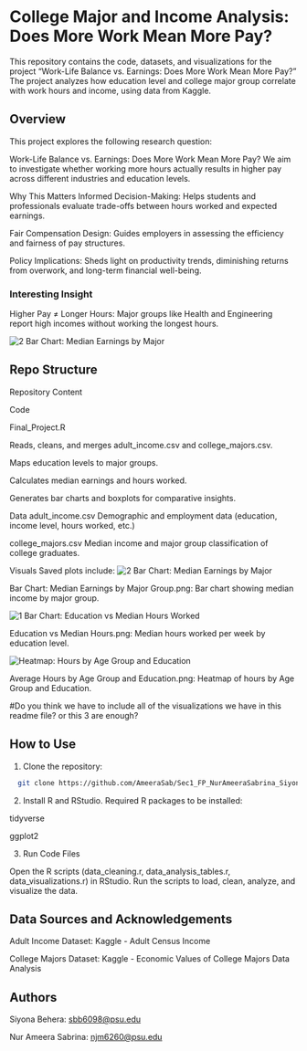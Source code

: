 # College Major and Income Analysis: Does More Work Mean More Pay?

This repository contains the code, datasets, and visualizations for the project “Work-Life Balance vs. Earnings: Does More Work Mean More Pay?” The project analyzes how education level and college major group correlate with work hours and income, using data from Kaggle.

## Overview

This project explores the following research question:

Work-Life Balance vs. Earnings: Does More Work Mean More Pay?
We aim to investigate whether working more hours actually results in higher pay across different industries and education levels.

Why This Matters
Informed Decision-Making: Helps students and professionals evaluate trade-offs between hours worked and expected earnings.

Fair Compensation Design: Guides employers in assessing the efficiency and fairness of pay structures.

Policy Implications: Sheds light on productivity trends, diminishing returns from overwork, and long-term financial well-being.


### Interesting Insight

Higher Pay ≠ Longer Hours: Major groups like Health and Engineering report high incomes without working the longest hours. 

![2  Bar Chart: Median Earnings by Major](https://github.com/user-attachments/assets/1f773823-a215-4b45-89df-3361f9219f40)



## Repo Structure
 
Repository Content

Code

Final_Project.R

Reads, cleans, and merges adult_income.csv and college_majors.csv.

Maps education levels to major groups.

Calculates median earnings and hours worked.

Generates bar charts and boxplots for comparative insights.

Data
adult_income.csv
Demographic and employment data (education, income level, hours worked, etc.)

college_majors.csv
Median income and major group classification of college graduates.

Visuals
Saved plots include:
![2  Bar Chart: Median Earnings by Major](https://github.com/user-attachments/assets/480ff7b5-9aaa-41d0-9f7c-8bd07a1c072b)

Bar Chart: Median Earnings by Major Group.png: Bar chart showing median income by major group.


![1  Bar Chart: Education vs Median Hours Worked](https://github.com/user-attachments/assets/4647ceb3-b362-46d0-b340-5e7b102becaa)

Education vs Median Hours.png: Median hours worked per week by education level.


![Heatmap: Hours by Age Group and Education](https://github.com/user-attachments/assets/d8d55a03-2520-45c0-a011-d4a5e12ccce7)

Average Hours by Age Group and Education.png: Heatmap of hours by Age Group and Education. 

#Do you think we have to include all of the visualizations we have in this readme file? or this 3 are enough?

## How to Use

1. Clone the repository:

 ```bash
   git clone https://github.com/AmeeraSab/Sec1_FP_NurAmeeraSabrina_SiyonaBehera.git
   ```

2. Install R and RStudio. 
Required R packages to be installed:

  tidyverse

  ggplot2

3. Run Code Files
   
  Open the R scripts (data_cleaning.r, data_analysis_tables.r, data_visualizations.r) in RStudio.
  Run the scripts to load, clean, analyze, and visualize the data.

## Data Sources and Acknowledgements

Adult Income Dataset: Kaggle - Adult Census Income

College Majors Dataset: Kaggle - Economic Values of College Majors Data Analysis


## Authors

Siyona Behera: sbb6098@psu.edu

Nur Ameera Sabrina: njm6260@psu.edu
